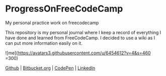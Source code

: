 # ProgressOnFreeCodeCamp
My personal practice work on freecodecamp

This repository is my personal journal where I keep a record of everything I have done and learned from FreeCodeCamp. I decided to use a wiki as I can put more information easily on it.

![me](https://avatars3.githubusercontent.com/u/6454612?v=4&s=460 =300)

[Github](https://github.com/vasilijus) | [Bitbucket.org](https://bitbucket.org/vasiliok) | [CodePen](https://codepen.io/silvaweb/)  | [LinkedIn](https://www.linkedin.com/in/sergejvasiljev/)

